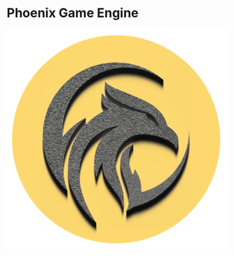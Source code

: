 # Phoenix Game Engine
<p align="left">
  <img src="Branding/PhoenixLogo.png" width="500" title="hover text">
</p>

